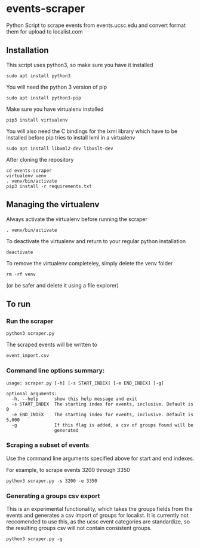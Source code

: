 # events-scraper
Python Script to scrape events from events.ucsc.edu and convert format them for upload to localist.com

## Installation

This script uses python3, so make sure you have it installed

    sudo apt install python3
 
You will need the python 3 version of pip

    sudo apt install python3-pip

Make sure you have virtualenv installed

    pip3 install virtualenv

You will also need the C bindings for the lxml library which have to be installed before pip tries to install lxml in a virtualenv

    sudo apt install libxml2-dev libxslt-dev


After cloning the repository

    cd events-scraper
    virtualenv venv
    . venv/bin/activate
    pip3 install -r requirements.txt

## Managing the virtualenv

Always activate the virtualenv before running the scraper

    . venv/bin/activate

To deactivate the virtualenv and return to your regular python installation

    deactivate

To remove the virtualenv completeley, simply delete the venv folder

    rm -rf venv

(or be safer and delete it using a file explorer)

## To run

### Run the scraper

    python3 scraper.py

The scraped events will be written to

    event_import.csv

### Command line options summary:

    usage: scraper.py [-h] [-s START_INDEX] [-e END_INDEX] [-g]

    optional arguments:
      -h, --help      show this help message and exit
      -s START_INDEX  The starting index for events, inclusive. Default is 0
      -e END_INDEX    The starting index for events, inclusive. Default is 5,000
      -g              If this flag is added, a csv of groups found will be
                      generated


### Scraping a subset of events

Use the command line arguments specified above for start and end indexes.  

For example, to scrape events 3200 through 3350

    python3 scraper.py -s 3200 -e 3350

### Generating a groups csv export

This is an experimental functionality, which takes the groups fields from the events and generates a csv import of groups for localist.  It is currently not reccomended to use this, as the ucsc event categories are standardize, so the resulting groups csv will not contain consistent groups.

    python3 scraper.py -g